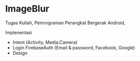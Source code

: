 # ImageBlur
Tugas Kuliah, Pemrograman Perangkat Bergerak Android, 

Implenentasi
- Intent (Activity, Media.Camera)
- Login FirebaseAuth (Email & password, Facebook, Google)
- Design

